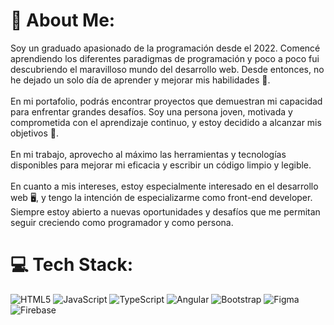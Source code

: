 # 💫 About Me:
Soy un graduado apasionado de la programación desde el 2022. Comencé aprendiendo los diferentes paradigmas de programación y poco a poco fui descubriendo el maravilloso mundo del desarrollo web. Desde entonces, no he dejado un solo día de aprender y mejorar mis habilidades 💪.<br><br>En mi portafolio, podrás encontrar proyectos que demuestran mi capacidad para enfrentar grandes desafíos. Soy una persona joven, motivada y comprometida con el aprendizaje continuo, y estoy decidido a alcanzar mis objetivos 🚀.<br><br>En mi trabajo, aprovecho al máximo las herramientas y tecnologías disponibles para mejorar mi eficacia y escribir un código limpio y legible.<br><br>En cuanto a mis intereses, estoy especialmente interesado en el desarrollo web 🖥️, y tengo la intención de especializarme como front-end developer. Siempre estoy abierto a nuevas oportunidades y desafíos que me permitan seguir creciendo como programador y como persona.


# 💻 Tech Stack:
![HTML5](https://img.shields.io/badge/html5-%23E34F26.svg?style=for-the-badge&logo=html5&logoColor=white) ![JavaScript](https://img.shields.io/badge/javascript-%23323330.svg?style=for-the-badge&logo=javascript&logoColor=%23F7DF1E) ![TypeScript](https://img.shields.io/badge/typescript-%23007ACC.svg?style=for-the-badge&logo=typescript&logoColor=white) ![Angular](https://img.shields.io/badge/angular-%23DD0031.svg?style=for-the-badge&logo=angular&logoColor=white) ![Bootstrap](https://img.shields.io/badge/bootstrap-%23563D7C.svg?style=for-the-badge&logo=bootstrap&logoColor=white) 	![Figma](https://img.shields.io/badge/figma-%23F24E1E.svg?style=for-the-badge&logo=figma&logoColor=white) ![Firebase](https://img.shields.io/badge/firebase-%23039BE5.svg?style=for-the-badge&logo=firebase)
